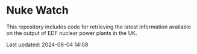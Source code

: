 # Nuke Watch

This repository includes code for retrieving the latest information available on the output of EDF nuclear power plants in the UK.

Last updated: 2024-06-04 14:08